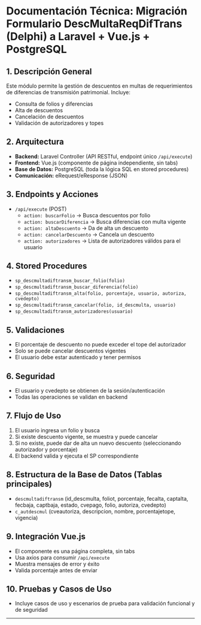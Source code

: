 # Documentación Técnica: Migración Formulario DescMultaReqDifTrans (Delphi) a Laravel + Vue.js + PostgreSQL

## 1. Descripción General
Este módulo permite la gestión de descuentos en multas de requerimientos de diferencias de transmisión patrimonial. Incluye:
- Consulta de folios y diferencias
- Alta de descuentos
- Cancelación de descuentos
- Validación de autorizadores y topes

## 2. Arquitectura
- **Backend:** Laravel Controller (API RESTful, endpoint único `/api/execute`)
- **Frontend:** Vue.js (componente de página independiente, sin tabs)
- **Base de Datos:** PostgreSQL (toda la lógica SQL en stored procedures)
- **Comunicación:** eRequest/eResponse (JSON)

## 3. Endpoints y Acciones
- `/api/execute` (POST)
  - `action: buscarFolio` → Busca descuentos por folio
  - `action: buscarDiferencia` → Busca diferencias con multa vigente
  - `action: altaDescuento` → Da de alta un descuento
  - `action: cancelarDescuento` → Cancela un descuento
  - `action: autorizadores` → Lista de autorizadores válidos para el usuario

## 4. Stored Procedures
- `sp_descmultadiftransm_buscar_folio(folio)`
- `sp_descmultadiftransm_buscar_diferencia(folio)`
- `sp_descmultadiftransm_alta(folio, porcentaje, usuario, autoriza, cvedepto)`
- `sp_descmultadiftransm_cancelar(folio, id_descmulta, usuario)`
- `sp_descmultadiftransm_autorizadores(usuario)`

## 5. Validaciones
- El porcentaje de descuento no puede exceder el tope del autorizador
- Solo se puede cancelar descuentos vigentes
- El usuario debe estar autenticado y tener permisos

## 6. Seguridad
- El usuario y cvedepto se obtienen de la sesión/autenticación
- Todas las operaciones se validan en backend

## 7. Flujo de Uso
1. El usuario ingresa un folio y busca
2. Si existe descuento vigente, se muestra y puede cancelar
3. Si no existe, puede dar de alta un nuevo descuento (seleccionando autorizador y porcentaje)
4. El backend valida y ejecuta el SP correspondiente

## 8. Estructura de la Base de Datos (Tablas principales)
- `descmultadiftransm` (id_descmulta, foliot, porcentaje, fecalta, captalta, fecbaja, captbaja, estado, cvepago, folio, autoriza, cvedepto)
- `c_autdescmul` (cveautoriza, descripcion, nombre, porcentajetope, vigencia)

## 9. Integración Vue.js
- El componente es una página completa, sin tabs
- Usa axios para consumir `/api/execute`
- Muestra mensajes de error y éxito
- Valida porcentaje antes de enviar

## 10. Pruebas y Casos de Uso
- Incluye casos de uso y escenarios de prueba para validación funcional y de seguridad

---
